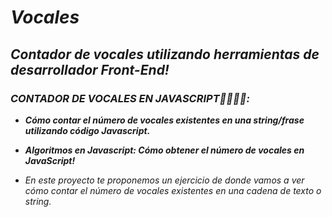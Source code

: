 # **_Vocales_**

## **_Contador de vocales utilizando herramientas de desarrollador Front-End!_**

### **_CONTADOR DE VOCALES EN JAVASCRIPT👨‍💻🎲💥:_**

- **_Cómo contar el número de vocales existentes en una string/frase utilizando código Javascript._**

- **_Algoritmos en Javascript: Cómo obtener el número de vocales en JavaScript!_**

- _En este proyecto te proponemos un ejercicio de donde vamos a ver cómo contar el número de vocales existentes en una cadena de texto o string._
